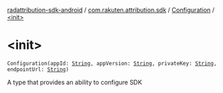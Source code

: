 [radattribution-sdk-android](../../index.md) / [com.rakuten.attribution.sdk](../index.md) / [Configuration](index.md) / [&lt;init&gt;](./-init-.md)

# &lt;init&gt;

`Configuration(appId: `[`String`](https://kotlinlang.org/api/latest/jvm/stdlib/kotlin/-string/index.html)`, appVersion: `[`String`](https://kotlinlang.org/api/latest/jvm/stdlib/kotlin/-string/index.html)`, privateKey: `[`String`](https://kotlinlang.org/api/latest/jvm/stdlib/kotlin/-string/index.html)`, endpointUrl: `[`String`](https://kotlinlang.org/api/latest/jvm/stdlib/kotlin/-string/index.html)`)`

A type that provides an ability to configure SDK


